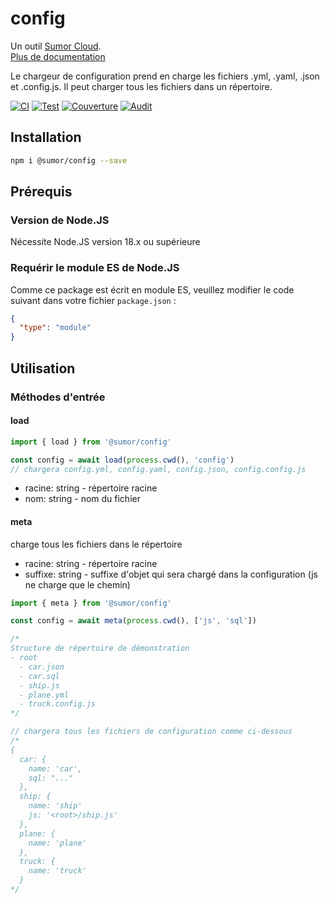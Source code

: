 # config

Un outil [Sumor Cloud](https://sumor.cloud).  
[Plus de documentation](https://sumor.cloud/config)

Le chargeur de configuration prend en charge les fichiers .yml, .yaml, .json et .config.js. Il peut charger tous les fichiers dans un répertoire.

[![CI](https://github.com/sumor-cloud/config/actions/workflows/ci.yml/badge.svg)](https://github.com/sumor-cloud/config/actions/workflows/ci.yml)
[![Test](https://github.com/sumor-cloud/config/actions/workflows/ut.yml/badge.svg)](https://github.com/sumor-cloud/config/actions/workflows/ut.yml)
[![Couverture](https://github.com/sumor-cloud/config/actions/workflows/coverage.yml/badge.svg)](https://github.com/sumor-cloud/config/actions/workflows/coverage.yml)
[![Audit](https://github.com/sumor-cloud/config/actions/workflows/audit.yml/badge.svg)](https://github.com/sumor-cloud/config/actions/workflows/audit.yml)

## Installation

```bash
npm i @sumor/config --save
```

## Prérequis

### Version de Node.JS

Nécessite Node.JS version 18.x ou supérieure

### Requérir le module ES de Node.JS

Comme ce package est écrit en module ES,
veuillez modifier le code suivant dans votre fichier `package.json` :

```json
{
  "type": "module"
}
```

## Utilisation

### Méthodes d'entrée

#### load

```js
import { load } from '@sumor/config'

const config = await load(process.cwd(), 'config')
// chargera config.yml, config.yaml, config.json, config.config.js
```

- racine: string - répertoire racine
- nom: string - nom du fichier

#### meta

charge tous les fichiers dans le répertoire

- racine: string - répertoire racine
- suffixe: string - suffixe d'objet qui sera chargé dans la configuration (js ne charge que le chemin)

```js
import { meta } from '@sumor/config'

const config = await meta(process.cwd(), ['js', 'sql'])

/*
Structure de répertoire de démonstration
- root
  - car.json
  - car.sql
  - ship.js
  - plane.yml
  - truck.config.js
*/

// chargera tous les fichiers de configuration comme ci-dessous
/*
{
  car: {
    name: 'car',
    sql: "..."
  },
  ship: {
    name: 'ship'
    js: '<root>/ship.js'
  },
  plane: {
    name: 'plane'
  },
  truck: {
    name: 'truck'
  }
*/
```

